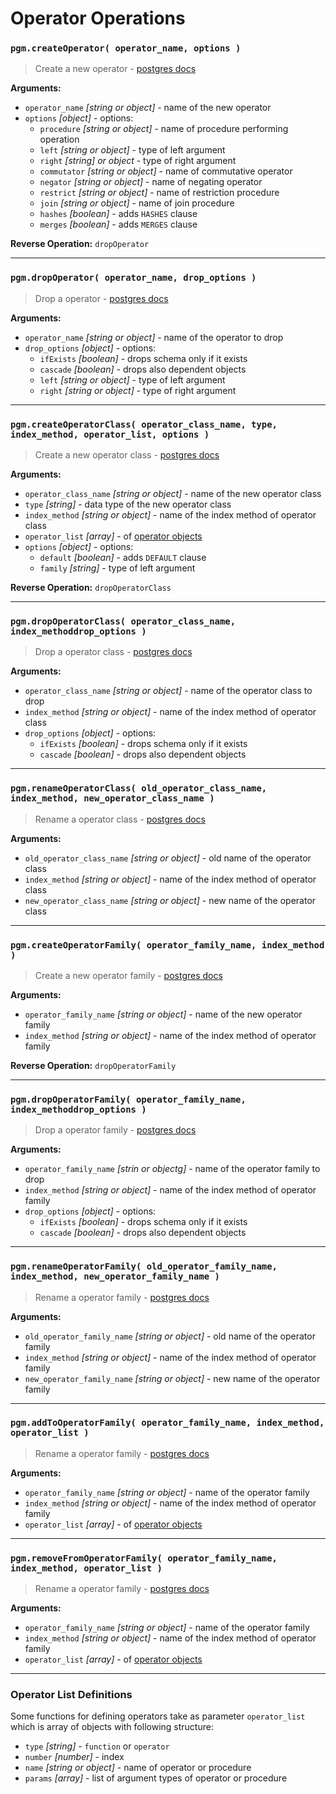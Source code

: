 # Operator Operations

### `pgm.createOperator( operator_name, options )`

> Create a new operator - [postgres docs](https://www.postgresql.org/docs/current/static/sql-createoperator.html)

**Arguments:**

- `operator_name` _[string or object]_ - name of the new operator
- `options` _[object]_ - options:
  - `procedure` _[string or object]_ - name of procedure performing operation
  - `left` _[string or object]_ - type of left argument
  - `right` _[string] or object_ - type of right argument
  - `commutator` _[string or object]_ - name of commutative operator
  - `negator` _[string or object]_ - name of negating operator
  - `restrict` _[string or object]_ - name of restriction procedure
  - `join` _[string or object]_ - name of join procedure
  - `hashes` _[boolean]_ - adds `HASHES` clause
  - `merges` _[boolean]_ - adds `MERGES` clause

**Reverse Operation:** `dropOperator`

---

### `pgm.dropOperator( operator_name, drop_options )`

> Drop a operator - [postgres docs](http://www.postgresql.org/docs/current/static/sql-dropoperator.html)

**Arguments:**

- `operator_name` _[string or object]_ - name of the operator to drop
- `drop_options` _[object]_ - options:
  - `ifExists` _[boolean]_ - drops schema only if it exists
  - `cascade` _[boolean]_ - drops also dependent objects
  - `left` _[string or object]_ - type of left argument
  - `right` _[string or object]_ - type of right argument

---

### `pgm.createOperatorClass( operator_class_name, type, index_method, operator_list, options )`

> Create a new operator class - [postgres docs](https://www.postgresql.org/docs/current/static/sql-createopclass.html)

**Arguments:**

- `operator_class_name` _[string or object]_ - name of the new operator class
- `type` _[string]_ - data type of the new operator class
- `index_method` _[string or object]_ - name of the index method of operator class
- `operator_list` _[array]_ - of [operator objects](#operator-list-definitions)
- `options` _[object]_ - options:
  - `default` _[boolean]_ - adds `DEFAULT` clause
  - `family` _[string]_ - type of left argument

**Reverse Operation:** `dropOperatorClass`

---

### `pgm.dropOperatorClass( operator_class_name, index_methoddrop_options )`

> Drop a operator class - [postgres docs](http://www.postgresql.org/docs/current/static/sql-dropopclass.html)

**Arguments:**

- `operator_class_name` _[string or object]_ - name of the operator class to drop
- `index_method` _[string or object]_ - name of the index method of operator class
- `drop_options` _[object]_ - options:
  - `ifExists` _[boolean]_ - drops schema only if it exists
  - `cascade` _[boolean]_ - drops also dependent objects

---

### `pgm.renameOperatorClass( old_operator_class_name, index_method, new_operator_class_name )`

> Rename a operator class - [postgres docs](http://www.postgresql.org/docs/current/static/sql-alteropclass.html)

**Arguments:**

- `old_operator_class_name` _[string or object]_ - old name of the operator class
- `index_method` _[string or object]_ - name of the index method of operator class
- `new_operator_class_name` _[string or object]_ - new name of the operator class

---

### `pgm.createOperatorFamily( operator_family_name, index_method )`

> Create a new operator family - [postgres docs](https://www.postgresql.org/docs/current/static/sql-createopfamily.html)

**Arguments:**

- `operator_family_name` _[string or object]_ - name of the new operator family
- `index_method` _[string or object]_ - name of the index method of operator family

**Reverse Operation:** `dropOperatorFamily`

---

### `pgm.dropOperatorFamily( operator_family_name, index_methoddrop_options )`

> Drop a operator family - [postgres docs](http://www.postgresql.org/docs/current/static/sql-dropopfamily.html)

**Arguments:**

- `operator_family_name` _[strin or objectg]_ - name of the operator family to drop
- `index_method` _[string or object]_ - name of the index method of operator family
- `drop_options` _[object]_ - options:
  - `ifExists` _[boolean]_ - drops schema only if it exists
  - `cascade` _[boolean]_ - drops also dependent objects

---

### `pgm.renameOperatorFamily( old_operator_family_name, index_method, new_operator_family_name )`

> Rename a operator family - [postgres docs](http://www.postgresql.org/docs/current/static/sql-alteropfamily.html)

**Arguments:**

- `old_operator_family_name` _[string or object]_ - old name of the operator family
- `index_method` _[string or object]_ - name of the index method of operator family
- `new_operator_family_name` _[string or object]_ - new name of the operator family

---

### `pgm.addToOperatorFamily( operator_family_name, index_method, operator_list )`

> Rename a operator family - [postgres docs](http://www.postgresql.org/docs/current/static/sql-alteropfamily.html)

**Arguments:**

- `operator_family_name` _[string or object]_ - name of the operator family
- `index_method` _[string or object]_ - name of the index method of operator family
- `operator_list` _[array]_ - of [operator objects](#operator-list-definitions)

---

### `pgm.removeFromOperatorFamily( operator_family_name, index_method, operator_list )`

> Rename a operator family - [postgres docs](http://www.postgresql.org/docs/current/static/sql-alteropfamily.html)

**Arguments:**

- `operator_family_name` _[string or object]_ - name of the operator family
- `index_method` _[string or object]_ - name of the index method of operator family
- `operator_list` _[array]_ - of [operator objects](#operator-list-definitions)

---

### Operator List Definitions

Some functions for defining operators take as parameter `operator_list` which is array of objects with following structure:

- `type` _[string]_ - `function` or `operator`
- `number` _[number]_ - index
- `name` _[string or object]_ - name of operator or procedure
- `params` _[array]_ - list of argument types of operator or procedure
